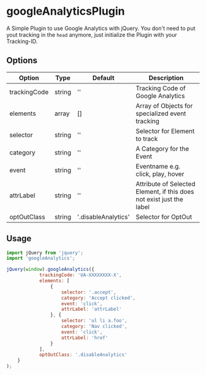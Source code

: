 # googleAnalyticsPlugin
A Simple Plugin to use Google Analytics with jQuery. You don't need to put yout tracking in the `head` anymore, just initialize the Plugin with your Tracking-ID.


## Options
| Option       | Type   | Default             | Description                                                          |
|--------------|--------|---------------------|----------------------------------------------------------------------|
| trackingCode | string | ''                  | Tracking Code of Google Analytics                                    |
| elements     | array  | []                  | Array of Objects for specialized event tracking                      |
| selector     | string | ''                  | Selector for Element to track                                        |
| category     | string | ''                  | A Category for the Event                                             |
| event        | string | ''                  | Eventname e.g. click, play, hover                                    |
| attrLabel    | string | ''                  | Attribute of Selected Element, if this does not exist just the label |
| optOutClass  | string | '.disableAnalytics' | Selector for OptOut                                                  |

## Usage
```javascript
import jQuery from 'jquery';
import 'googleAnalytics';

jQuery(window).googleAnalytics({
            trackingCode: 'UA-XXXXXXXX-X',
            elements: [
                {
                    selector: '.accept',
                    category: 'Accept clicked',
                    event: 'click',
                    attrLabel: 'attrLabel'
                }, {
                    selector: 'ul li a.foo',
                    category: 'Nav clicked',
                    event: 'click',
                    attrLabel: 'href'
                }
            ],
            optOutClass: '.disableAnalytics'
    }
);
```
